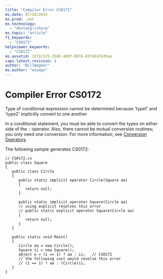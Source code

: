 ```yaml
---
title: "Compiler Error CS0172"
ms.date: 07/20/2015
ms.prod: .net
ms.technology: 
  - "devlang-csharp"
ms.topic: "article"
f1_keywords: 
  - "CS0172"
helpviewer_keywords: 
  - "CS0172"
ms.assetid: 1272c575-3580-4897-95fb-83f45d7435ae
caps.latest.revision: 8
author: "BillWagner"
ms.author: "wiwagn"
---
```

# Compiler Error CS0172
Type of conditional expression cannot be determined because 'type1' and 'type2' implicitly convert to one another  
  
 In a conditional statement, you must be able to convert the types on either side of the `:` operator. Also, there cannot be mutual conversion routines; you only need one conversion. For more information, see [Conversion Operators](../../csharp/programming-guide/statements-expressions-operators/conversion-operators.md).  
  
 The following sample generates CS0172:  
  
```  
// CS0172.cs  
public class Square  
{  
   public class Circle  
   {  
      public static implicit operator Circle(Square aa)  
      {  
         return null;  
      }  
  
      public static implicit operator Square(Circle aa)  
      // using explicit resolves this error  
      // public static explicit operator Square(Circle aa)  
      {  
         return null;  
      }  
   }  
  
   public static void Main()  
   {  
      Circle aa = new Circle();  
      Square ii = new Square();  
      object o = (1 == 1) ? aa : ii;   // CS0172  
      // the following cast would resolve this error  
      // (1 == 1) ? aa : (Circle)ii;  
   }  
}  
```
